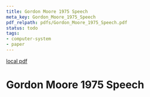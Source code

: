 ```yaml
---
title: Gordon Moore 1975 Speech
meta_key: Gordon_Moore_1975_Speech
pdf_relpath: pdfs/Gordon_Moore_1975_Speech.pdf
status: todo
tags:
- computer-system
- paper
---
```


[local pdf](../../../pdfs/Gordon_Moore_1975_Speech.pdf)

# Gordon Moore 1975 Speech
